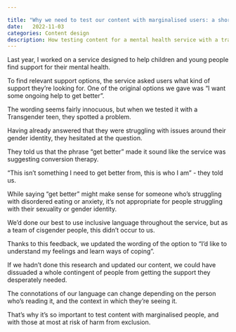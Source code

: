 ```yaml
---

title: "Why we need to test our content with marginalised users: a short case study"
date:   2022-11-03 
categories: Content design
description: How testing content for a mental health service with a transgender person revealed exclusionary wording.
---
```


Last year, I worked on a service designed to help children and young people find support for their mental health.

To find relevant support options, the service asked users what kind of support they’re looking for. One of the original options we gave was “I want some ongoing help to get better”.

The wording seems fairly innocuous, but when we tested it with a Transgender teen, they spotted a problem.

Having already answered that they were struggling with issues around their gender identity, they  hesitated at the question.

They told us that the phrase “get better” made it sound like the service was suggesting conversion therapy. 

“This isn’t something I need to get better from, this is who I am” - they told us. 

While saying “get better” might make sense for someone who’s struggling with disordered eating or anxiety, it’s not appropriate for people struggling with their sexuality or gender identity.

We’d done our best to use inclusive language throughout the service, but as a team of cisgender people, this didn’t occur to us.

Thanks to this feedback, we updated the wording of the option to “I’d like to understand my feelings and learn ways of coping”.

If we hadn’t done this research and updated our content, we could have dissuaded a whole contingent of people from getting the support they desperately needed.

The connotations of our language can change depending on the person who’s reading it, and the context in which they’re seeing it. 

That’s why it’s so important to test content with marginalised people, and with those at most at risk of harm from exclusion.


